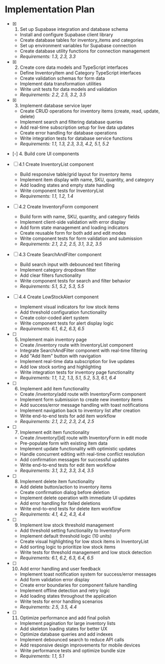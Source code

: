 # Implementation Plan

- [x] 1. Set up Supabase integration and database schema








  - Install and configure Supabase client library
  - Create database tables for inventory_items and categories
  - Set up environment variables for Supabase connection
  - Create database utility functions for connection management
  - _Requirements: 1.3, 2.3, 3.3_

- [x] 2. Create core data models and TypeScript interfaces





  - Define InventoryItem and Category TypeScript interfaces
  - Create validation schemas for form data
  - Implement data transformation utilities
  - Write unit tests for data models and validation
  - _Requirements: 2.2, 2.5, 3.2, 3.5_

- [x] 3. Implement database service layer










  - Create CRUD operations for inventory items (create, read, update, delete)
  - Implement search and filtering database queries
  - Add real-time subscription setup for live data updates
  - Create error handling for database operations
  - Write integration tests for database service functions
  - _Requirements: 1.1, 1.3, 2.3, 3.3, 4.2, 5.1, 5.2_



- [-] 4. Build core UI components


- [ ] 4.1 Create InventoryList component
  - Build responsive table/grid layout for inventory items
  - Implement item display with name, SKU, quantity, and category
  - Add loading states and empty state handling
  - Write component tests for InventoryList
  - _Requirements: 1.1, 1.2, 1.4_

- [ ] 4.2 Create InventoryForm component
  - Build form with name, SKU, quantity, and category fields
  - Implement client-side validation with error display
  - Add form state management and loading indicators
  - Create reusable form for both add and edit modes
  - Write component tests for form validation and submission
  - _Requirements: 2.1, 2.2, 2.5, 3.1, 3.2, 3.5_

- [ ] 4.3 Create SearchAndFilter component
  - Build search input with debounced text filtering
  - Implement category dropdown filter
  - Add clear filters functionality
  - Write component tests for search and filter behavior
  - _Requirements: 5.1, 5.2, 5.3, 5.5_

- [ ] 4.4 Create LowStockAlert component
  - Implement visual indicators for low stock items
  - Add threshold configuration functionality
  - Create color-coded alert system
  - Write component tests for alert display logic
  - _Requirements: 6.1, 6.2, 6.3, 6.5_

- [ ] 5. Implement main inventory page
  - Create /inventory route with InventoryList component
  - Integrate SearchAndFilter component with real-time filtering
  - Add "Add Item" button with navigation
  - Implement real-time data subscription for live updates
  - Add low stock sorting and highlighting
  - Write integration tests for inventory page functionality
  - _Requirements: 1.1, 1.2, 1.3, 5.1, 5.2, 5.3, 6.1, 6.4_

- [ ] 6. Implement add item functionality
  - Create /inventory/add route with InventoryForm component
  - Implement form submission to create new inventory items
  - Add success/error message handling with toast notifications
  - Implement navigation back to inventory list after creation
  - Write end-to-end tests for add item workflow
  - _Requirements: 2.1, 2.2, 2.3, 2.4, 2.5_

- [ ] 7. Implement edit item functionality
  - Create /inventory/[id] route with InventoryForm in edit mode
  - Pre-populate form with existing item data
  - Implement update functionality with optimistic updates
  - Handle concurrent editing with real-time conflict resolution
  - Add confirmation messages for successful updates
  - Write end-to-end tests for edit item workflow
  - _Requirements: 3.1, 3.2, 3.3, 3.4, 3.5_

- [ ] 8. Implement delete item functionality
  - Add delete button/action to inventory items
  - Create confirmation dialog before deletion
  - Implement delete operation with immediate UI updates
  - Add error handling for failed deletions
  - Write end-to-end tests for delete item workflow
  - _Requirements: 4.1, 4.2, 4.3, 4.4_

- [ ] 9. Implement low stock threshold management
  - Add threshold setting functionality to InventoryForm
  - Implement default threshold logic (10 units)
  - Create visual highlighting for low stock items in InventoryList
  - Add sorting logic to prioritize low stock items
  - Write tests for threshold management and low stock detection
  - _Requirements: 6.1, 6.2, 6.3, 6.4, 6.5_

- [ ] 10. Add error handling and user feedback
  - Implement toast notification system for success/error messages
  - Add form validation error display
  - Create error boundaries for component failure handling
  - Implement offline detection and retry logic
  - Add loading states throughout the application
  - Write tests for error handling scenarios
  - _Requirements: 2.5, 3.5, 4.4_

- [ ] 11. Optimize performance and add final polish
  - Implement pagination for large inventory lists
  - Add skeleton loading states for better UX
  - Optimize database queries and add indexes
  - Implement debounced search to reduce API calls
  - Add responsive design improvements for mobile devices
  - Write performance tests and optimize bundle size
  - _Requirements: 1.1, 5.1_